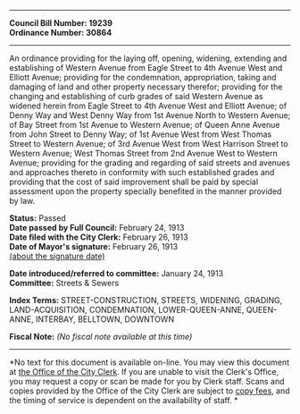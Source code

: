 * * * * *  
  
**Council Bill Number: [](#h0)[](#h2)19239**   
**Ordinance Number: 30864**  
  
* * * * *  
  
An ordinance providing for the laying off, opening, widening, extending and establishing of Western Avenue from Eagle Street to 4th Avenue West and Elliott Avenue; providing for the condemnation, appropriation, taking and damaging of land and other property necessary therefor; providing for the changing and establishing of curb grades of said Western Avenue as widened herein from Eagle Street to 4th Avenue West and Elliott Avenue; of Denny Way and West Denny Way from 1st Avenue North to Western Avenue; of Bay Street from 1st Avenue to Western Avenue; of Queen Anne Avenue from John Street to Denny Way; of 1st Avenue West from West Thomas Street to Western Avenue; of 3rd Avenue West from West Harrison Street to Western Avenue; West Thomas Street from 2nd Avenue West to Western Avenue; providing for the grading and regarding of said streets and avenues and approaches thereto in conformity with such established grades and providing that the cost of said improvement shall be paid by special assessment upon the property specially benefited in the manner provided by law.  
  
**Status:** Passed   
**Date passed by Full Council:** February 24, 1913   
**Date filed with the City Clerk:** February 26, 1913   
**Date of Mayor's signature:** February 26, 1913   
[(about the signature date)](/~public/approvaldate.htm)   
  
  
**Date introduced/referred to committee:** January 24, 1913   
**Committee:** Streets & Sewers   
  
**Index Terms:** STREET-CONSTRUCTION, STREETS, WIDENING, GRADING, LAND-ACQUISITION, CONDEMNATION, LOWER-QUEEN-ANNE, QUEEN-ANNE, INTERBAY, BELLTOWN, DOWNTOWN  
  
**Fiscal Note:** *(No fiscal note available at this time)*  
  
* * * * *  
  
*No text for this document is available on-line. You may view this document at [the Office of the City Clerk](http://www.seattle.gov/leg/clerk/contactUs.htm). If you are unable to visit the Clerk's Office, you may request a copy or scan be made for you by Clerk staff. Scans and copies provided by the Office of the City Clerk are subject to [copy fees](http://clerk.seattle.gov/~public/clerkfees.htm), and the timing of service is dependent on the availability of staff. *  
  
  
